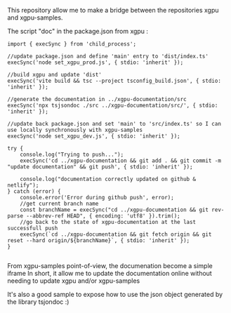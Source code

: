 This repository allow me to make a bridge between the repositories xgpu and xgpu-samples. 

The script "doc" in the package.json from xgpu :
```
import { execSync } from 'child_process';

//update package.json and define 'main' entry to 'dist/index.ts' 
execSync('node set_xgpu_prod.js', { stdio: 'inherit' });

//build xgpu and update 'dist'
execSync('vite build && tsc --project tsconfig_build.json', { stdio: 'inherit' });

//generate the documentation in ../xgpu-documentation/src
execSync('npx tsjsondoc ./src ../xgpu-documentation/src/', { stdio: 'inherit' });

//update back package.json and set 'main' to 'src/index.ts' so I can use locally synchronously with xgpu-samples 
execSync('node set_xgpu_dev.js', { stdio: 'inherit' });

try {
    console.log("Trying to push...");
    execSync('cd ../xgpu-documentation && git add . && git commit -m "update documentation" && git push', { stdio: 'inherit' });

    console.log("documentation correctly updated on github & netlify");
} catch (error) {
    console.error('Error during github push', error);
    //get current branch name
    const branchName = execSync("cd ../xgpu-documentation && git rev-parse --abbrev-ref HEAD", { encoding: 'utf8' }).trim();
    //go back to the state of xgpu-documentation at the last successfull push 
    execSync(`cd ../xgpu-documentation && git fetch origin && git reset --hard origin/${branchName}`, { stdio: 'inherit' });
}


```

From xgpu-samples point-of-view, the documenation become a simple iframe 
In short, it allow me to update the documentation online without needing to update xgpu and/or xgpu-samples 

It's also a good sample to expose how to use the json object generated by the library tsjondoc :) 